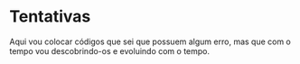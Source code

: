 # Tentativas
Aqui vou colocar códigos que sei que possuem algum erro, mas que com o tempo vou descobrindo-os e evoluindo com o tempo.

